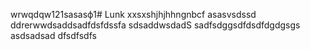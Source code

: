 wrwqdqw121sasasф1# Lunk
xxsxshjhjhhngnbcf
asasvsdssd
ddrerwwdsaddsadfdsfdssfa
sdsaddwsdadS
sadfsdggsdfdsdfdgdgsgs
asdsadsad
dfsdfsdfs
